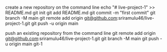 
create a new repository on the command line
echo "# live-project-1" >> README.md
git init
git add README.md
git commit -m "first commit"
git branch -M main
git remote add origin git@github.com:sriramulu46/live-project-1.git
git push -u origin main



push an existing repository from the command line
git remote add origin git@github.com:sriramulu46/live-project-1.git
git branch -M main
git push -u origin main
git-1